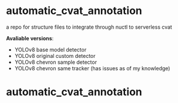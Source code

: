 # automatic_cvat_annotation
a repo for structure files to integrate through nuctl to serverless cvat

**Avaliable versions**:
- YOLOv8 base model detector
- YOLOv8 original custom detector
- YOLOv8 chevron sample detector
- YOLOv8 chevron same tracker (has issues as of my knowledge)

# automatic_cvat_annotation
